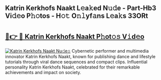 ## Katrin Kerkhofs Naakt L𝚎a𝚔ed N𝚞𝚍e - Part-Hb3 Vi𝚍𝚎o P𝚑𝚘tos - H𝚘𝚝 O𝚗𝚕yf𝚊ns L𝚎a𝚔s 33ORt

# <h2><a href="http://kfak14c.oniu.top/?m=Katrin+Kerkhofs+Naakt">🔗👉 🔴 Katrin Kerkhofs Naakt P𝚑ot𝚘𝚜 V𝚒d𝚎o</a></h2>

[![Katrin Kerkhofs Naakt Nu𝚍e𝚜](https://i.imgur.com/0qMVB7G.gif)](http://kfak14c.oniu.top/?m=Katrin+Kerkhofs+Naakt)
Cybernetic performer and multimedia innovator Katrin Kerkhofs Naakt, known for publishing dance and lifestyle tutorials through viral dance sequences and compact clips. Influential personality Katrin Kerkhofs Naakt, celebrated for their remarkable achievements and impact on society.  
